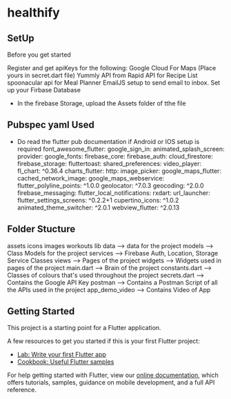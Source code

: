 # healthify

## SetUp
Before you get started

Register and get apiKeys for the following:
Google Cloud For Maps (Place yours in secret.dart file)
Yummly API from Rapid API for Recipe List
spoonacular api for Meal Planner
EmailJS setup to send email to inbox.
Set up your Firbase Database
- In the firebase Storage, upload the Assets folder of tthe file

## Pubspec yaml Used
- Do read the flutter pub documentation if Android or IOS setup is required
font_awesome_flutter:
  google_sign_in:
  animated_splash_screen:
  provider:
  google_fonts:
  firebase_core:
  firebase_auth:
  cloud_firestore:
  firebase_storage:
  fluttertoast:
  shared_preferences:
  video_player:
  fl_chart: ^0.36.4
  charts_flutter:
  http:
  image_picker:
  google_maps_flutter:
  cached_network_image:
  google_maps_webservice:
  flutter_polyline_points: ^1.0.0
  geolocator: ^7.0.3
  geocoding: ^2.0.0
  firebase_messaging:
  flutter_local_notifications:
  rxdart:
  url_launcher:
  flutter_settings_screens: ^0.2.2+1
  cupertino_icons: ^1.0.2
  animated_theme_switcher: ^2.0.1
  webview_flutter: ^2.0.13

## Folder Stucture
assets
    icons
    images
    workouts
lib
    data --> data for the project
    models --> Class Models for the project
    services --> Firebase Auth, Location, Storage Service Classes
    views --> Pages of the project
    widgets -->  Widgets used in pages of the project
main.dart --> Brain of the project
constants.dart --> Classes of colours that's used throughout the project
secrets.dart --> Contains the Google API Key
postman --> Contains a Postman Script of all the APIs used in the project
app_demo_video --> Contains Video of App
## Getting Started

This project is a starting point for a Flutter application.

A few resources to get you started if this is your first Flutter project:

- [Lab: Write your first Flutter app](https://flutter.dev/docs/get-started/codelab)
- [Cookbook: Useful Flutter samples](https://flutter.dev/docs/cookbook)

For help getting started with Flutter, view our
[online documentation](https://flutter.dev/docs), which offers tutorials,
samples, guidance on mobile development, and a full API reference.

